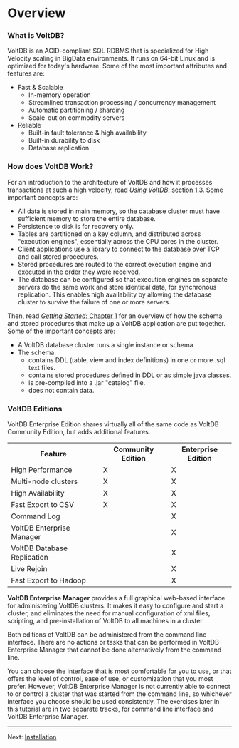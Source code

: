 # Overview #

### What is VoltDB? ###
VoltDB is an ACID-compliant SQL RDBMS that is specialized for High Velocity scaling in BigData environments.  It runs on 64-bit Linux and is optimized for today's hardware.  Some of the most important attributes and features are:

- Fast & Scalable
    - In-memory operation
    - Streamlined transaction processing / concurrency management
    - Automatic partitioning / sharding
    - Scale-out on commodity servers
- Reliable
    - Built-in fault tolerance & high availability
    - Built-in durability to disk
    - Database replication

### How does VoltDB Work? ###
For an introduction to the architecture of VoltDB and how it processes transactions at such a high velocity, read [*Using VoltDB*: section 1.3](http://community.voltdb.com/docs/UsingVoltDB/IntroHowVoltDBWorks).  Some important concepts are:

- All data is stored in main memory, so the database cluster must have sufficient memory to store the entire database.
- Persistence to disk is for recovery only.
- Tables are partitioned on a key column, and distributed across "execution engines", essentially across the CPU cores in the cluster.
- Client applications use a library to connect to the database over TCP and call stored procedures.
- Stored procedures are routed to the correct execution engine and executed in the order they were received.
- The database can be configured so that execution engines on separate servers do the same work and store identical data, for synchronous replication.  This enables high availability by allowing the database cluster to survive the failure of one or more servers.

Then, read [*Getting Started*: Chapter 1](http://community.voltdb.com/docs/GettingStarted/IntroChap#HowVoltDBWorks) for an overview of how the schema and stored procedures that make up a VoltDB application are put together.  Some of the important concepts are:

- A VoltDB database cluster runs a single instance or schema
- The schema:
    - contains DDL (table, view and index definitions) in one or more .sql text files.
    - contains stored procedures defined in DDL or as simple java classes.
    - is pre-compiled into a .jar  "catalog" file.
    - does not contain data.

### VoltDB Editions ###

VoltDB Enterprise Edition shares virtually all of the same code as VoltDB Community Edition, but adds additional features.

<table>
  <tr>
      <th>Feature</th>
      <th>Community Edition</th>
      <th>Enterprise Edition</th>
  </tr>
  <tr>
      <td>High Performance</td>
      <td>X</td>
      <td>X</td>
  </tr>
  <tr>
      <td>Multi-node clusters</td>
      <td>X</td>
      <td>X</td>
  </tr>
  <tr>
      <td>High Availability</td>
      <td>X</td>
      <td>X</td>
  </tr>
  <tr>
      <td>Fast Export to CSV</td>
      <td>X</td>
      <td>X</td>
  </tr>
  <tr>
      <td>Command Log</td>
      <td></td>
      <td>X</td>
  </tr>
  <tr>
      <td>VoltDB Enterprise Manager</td>
      <td></td>
      <td>X</td>
  </tr>
  <tr>
      <td>VoltDB Database Replication</td>
      <td></td>
      <td>X</td>
  </tr>
  <tr>
      <td>Live Rejoin</td>
      <td></td>
      <td>X</td>
  </tr>
  <tr>
      <td>Fast Export to Hadoop</td>
      <td></td>
      <td>X</td>
  </tr>
</table>


**VoltDB Enterprise Manager** provides a full graphical web-based interface for administering VoltDB clusters.  It makes it easy to configure and start a cluster, and eliminates the need for manual configuration of xml files, scripting, and pre-installation of VoltDB to all machines in a cluster.

Both editions of VoltDB can be administered from the command line interface.  There are no actions or tasks that can be performed in VoltDB Enterprise Manager that cannot be done alternatively from the command line.  

You can choose the interface that is most comfortable for you to use, or that offers the level of control, ease of use, or customization that you most prefer.  However, VoltDB Enterprise Manager is not currently able to connect to or control a cluster that was started from the command line, so whichever interface you choose should be used consistently.  The exercises later in this tutorial are in two separate tracks, for command line interface and VoltDB Enterprise Manager.

-----------------------------------------------
Next: [Installation](at02_installation.md)

